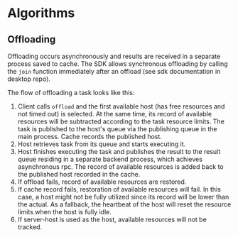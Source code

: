 # Algorithms

## Offloading

Offloading occurs asynchronously and results are received in a separate process saved to cache. The SDK allows synchronous offloading by calling the `join` function immediately after an offload (see sdk documentation in desktop repo).

The flow of offloading a task looks like this:

1. Client calls `offload` and the first available host (has free resources and not timed out) is selected. At the same time, its record of available resources will be subtracted according to the task resource limits. The task is published to the host's queue via the publishing queue in the main process. Cache records the published host.
2. Host retrieves task from its queue and starts executing it.
3. Host finishes executing the task and publishes the result to the result queue residing in a separate backend process, which achieves asynchronous rpc. The record of available resources is added back to the published host recorded in the cache.
4. If offload fails, record of available resources are restored.
5. If cache record fails, restoration of available resources will fail. In this case, a host might not be fully utilized since its record will be lower than the actual. As a fallback, the heartbeat of the host will reset the resource limits when the host is fully idle.
6. If server-host is used as the host, available resources will not be tracked.